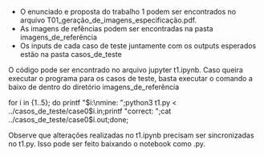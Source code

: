 - O enunciado e proposta do trabalho 1 podem ser encontrados no arquivo T01_geração_de_imagens_especificação.pdf.
- As imagens de refências podem ser encontradas na pasta imagens_de_referência
- Os inputs de cada caso de teste juntamente com os outputs esperados estão na pasta casos_de_teste

O código pode ser encontrado no arquivo jupyter t1.ipynb. Caso queira executar o programa para os casos de teste, basta executar o comando a baixo de dentro do diretório imagens_de_referência

for i in {1..5}; do printf "$i:\nmine: ";python3 t1.py < ../casos_de_teste/case0$i.in;printf "correct: ";cat ../casos_de_teste/case0$i.out;done;

Observe que alterações realizadas no t1.ipynb precisam ser sincronizadas no t1.py. Isso pode ser feito baixando o notebook como .py.